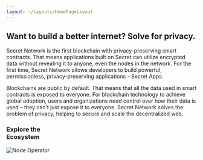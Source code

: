 ```yaml
---
layout: ~/layouts/HomePageLayout
---
```


<slim-column>

## Want to build a better internet? Solve for privacy.

Secret Network is the first blockchain with privacy-preserving smart contracts. That means applications built on Secret can utilize encrypted data without revealing it to anyone, even the nodes in the network. For the first time, Secret Network allows developers to build powerful, permissionless, privacy-preserving applications - Secret Apps.

Blockchains are public by default. That means that all the data used in smart contracts is exposed to everyone. For blockchain technology to achieve global adoption, users and organizations need control over how their data is used – they can’t just expose it to everyone. Secret Network solves the problem of privacy, helping to secure and scale the decentralized web.

</slim-column>

<triplet-columns>

<template v-slot:left>

<home-card to="/about/about-secret-network" vertical>

### **Learn about**<br>Secret Network

<separator small />

![Community](./img/home-card/learn-about-secret-network.png)

</home-card>

</template>

<template v-slot:middle>

<home-card to="/community" vertical>

### **Join**<br>Our Community

<separator small />

![Secret App](./img/home-card/join-our-community.png)

</home-card>

</template>

<template v-slot:right>

<home-card to="/developers" vertical>

### **Build your own**<br>Secret App

<separator small />

![Node Operator](./img/home-card/build-your-own-secret-app.png)

</home-card>

</template>

</triplet-columns>

<single-column class="ecosystem">

<home-card to="/ecosystem/overview" horizontal>

### **Explore the**<br>Ecosystem

<separator small />

![Node Operator](./img/home-card/explore-the-ecosystem.png)

</home-card>

</single-column>

<announcement>

<template v-slot:content-left>

#### Announcement

### SecretSwap is LIVE!


Secret #DeFi is here. Now you can trade secret tokens with frontrunning resistance, improved privacy protections, and low cost. Start using SecretSwap now and stay tuned for more info on next step, a native governance token for Secret DeFi, and more rewards.

<next-button class="turquoise" tag="Read more" to="/blog/secretswap-is-live-on-mainnet">

</next-button>
<next-button class="turquoise" tag="Try It Out!" to="https://bridge.scrt.network/swap#Swap">

</next-button>

</template>

<template v-slot:content-right>

![](./img/announcement/secretswap.jpg)

</template>

</announcement>

<twin-columns class="latest-posts">

<template v-slot:left>

### Latest Blog Posts

Read, watch and absorb the secrets that we publish in<br/>our official blog.

</template>

<template v-slot:right>

<next-button tag="Unveil more secrets" to="/blog">

</next-button>

</template>

</twin-columns>

<single-column>

<latest-posts class="latest-blog-cards"></latest-posts>

</single-column>

<small-announcement>

<template v-slot:content>

#### Announcement

### SCRT 2020: Our Secret Vision for<br>Universal Finance

Learn about some of the critical applications being built on Secret Network - and how you can get involved. Help us drive adoption of decentralized finance with security, privacy, and fairness!

<next-button class="turquoise" tag="Read more" to="/blog/secret-2020-defi/">

</next-button>

</template>

</small-announcement>

<twin-columns class="latest-media-articles">

<template v-slot:left>

## Featured Media

</template>

<template v-slot:right>

<next-button tag="View all media" to="/media">

</next-button>

</template>

</twin-columns>

<single-column>

<template>

<grid columns="3">

<media-card tag="podcast" title="Private Smart Contracts: Anthony Pompliano" src="media-card/image1.png" to="https://www.youtube.com/watch?v=Kx9hb3U7pfs" cta="Watch Now"></media-card>

<media-card tag="podcast" title="Secret Network on The Defiant Podcast" src="media-card/image2.png" to="https://anchor.fm/thedefiant/episodes/Privacy-Might-be-the-Only-Thing-Left-That-Makes-Web-3-0-a-Viable-Alternative-Tor-Bair-of-Secret-Foundation-el9n52" cta="Listen Now"></media-card>

<media-card tag="video" title="zkp-privacy Summit: Secret Contracts" src="media-card/privacysummit.png" to="https://www.crowdcast.io/e/zkp-privacy-summit/5" cta="Watch Now"></media-card>

</grid>

</template>

</single-column>

<style lang="scss">
.ecosystem {
  @include respond-to("large and up") {
    padding-top: 0;
    padding-bottom: 89px;
  }
}
.simple-section {
  text-align: center;
}
.latest-blog-cards {
  padding-bottom: $gutter-xxxlarge;
}
.latest-posts, .latest-media-articles {
  align-items: end;
  padding-top: $gutter-xxxlarge;
  padding-bottom: 0;
  .twins-column {
    &--end {
      text-align: right;
      @include respond-to("medium and down") {
        text-align: left;
      }
    }
    p {
      margin: 0;
    }
    .next-button {
      margin: 0;
    }
    
    
  }
  @include respond-to("medium and down") {
    grid-template-columns: 100%;
    grid-template-rows: auto;
    grid-row-gap: rem(16px);
  }
}
</style>
